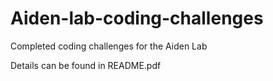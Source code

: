 # Aiden-lab-coding-challenges
Completed coding challenges for the Aiden Lab

Details can be found in README.pdf
